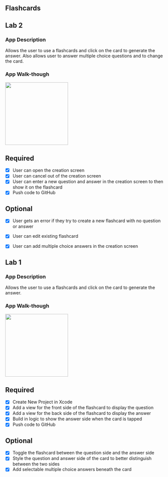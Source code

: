 ## Flashcards
## Lab 2

### App Description
Allows the user to use a flashcards and click on the card to generate the answer. Also allows user to answer multiple choice questions and to change the card.

### App Walk-though
<img src="https://i.imgur.com/yQ97w9r.gif" width=200><br>


## Required
- [x] User can open the creation screen
- [x] User can cancel out of the creation screen
- [x] User can enter a new question and answer in the creation screen to then show it on the flashcard
- [x] Push code to GitHub
## Optional
- [x] User gets an error if they try to create a new flashcard with no question or answer
- [x] User can edit existing flashcard
- [x] User can add multiple choice answers in the creation screen



## Lab 1
### App Description
Allows the user to use a flashcards and click on the card to generate the answer.

### App Walk-though
<img src="https://i.imgur.com/JUjQcXV.gif" width=200><br>


## Required
- [x] Create New Project in Xcode
- [x] Add a view for the front side of the flashcard to display the question
- [x] Add a view for the back side of the flashcard to display the answer
- [x] Build in logic to show the answer side when the card is tapped
- [x] Push code to GitHub
## Optional
- [x] Toggle the flashcard between the question side and the answer side
- [x] Style the question and answer side of the card to better distinguish between the two sides
- [x] Add selectable multiple choice answers beneath the card
